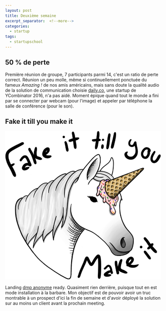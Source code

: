 ```yaml
---
layout: post
title: Deuxième semaine
excerpt_separator:  <!--more-->
categories:
  - startup
tags:
  - startupschool
---
```


## 50 % de perte

Première réunion de groupe, 7 participants parmi 14, c'est un ratio de perte correct.
Réunion un peu molle, même si continuellement ponctuée du fameux <em>Amazing !</em> de nos amis américains, mais sans doute la qualité audio de la solution de communication choisie [daily.co](https://www.daily.co/), une startup de YCombinator 2016, n'a pas aidé. Moment épique quand tout le monde a fini par se connecter par webcam (pour l'image) et appeler par téléphone la salle de conférence (pour le son).

## Fake it till you make it


![placeholder](/images/fake-it-until-you-make-it.jpg)


Landing [dmp anonyme](https://anonymous.dmp.io/) ready. Quasiment rien derrière, puisque tout en est mode installation à la barbare. Mon objectif est de pouvoir avoir un truc montrable à un prospect d'ici la fin de semaine et d'avoir déployé la solution sur au moins un client avant la prochain meeting.

